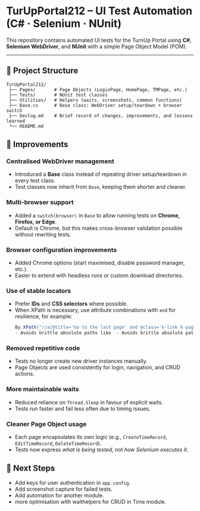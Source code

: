 # TurUpPortal212 – UI Test Automation (C# · Selenium · NUnit)

This repository contains automated UI tests for the TurnUp Portal using **C#**, **Selenium WebDriver**, and **NUnit** with a simple Page Object Model (POM).

---

## 📂 Project Structure

```text
TurUpPortal212/
 ├── Pages/       # Page Objects (LoginPage, HomePage, TMPage, etc.)
 ├── Tests/       # NUnit test classes
 ├── Utilities/   # Helpers (waits, screenshots, common functions)
 ├── Base.cs      # Base class: WebDriver setup/teardown + browser switch
 ├── Devlog.md    # Brief record of changes, improvements, and lessons learned 
 └── README.md
```

## 🔄 Improvements

### Centralised WebDriver management
- Introduced a **Base** class instead of repeating driver setup/teardown in every test class.  
- Test classes now inherit from `Base`, keeping them shorter and cleaner.  

### Multi-browser support
- Added a `switch(browser)` in `Base` to allow running tests on **Chrome, Firefox, or Edge**.  
- Default is Chrome, but this makes cross-browser validation possible without rewriting tests.  

### Browser configuration improvements
- Added Chrome options (start maximised, disable password manager, etc.).  
- Easier to extend with headless runs or custom download directories.  

### Use of stable locators
- Prefer **IDs** and **CSS selectors** where possible.  
- When XPath is necessary, use attribute combinations with `and` for resilience, for example:  
  ```csharp
  By.XPath("//a[@title='Go to the last page' and @class='k-link k-pager-nav k-pager-last']")```
  - Avoids brittle absolute paths like  - Avoids brittle absolute paths like: ```csharp //*[@id="container"]/p/a```

### Removed repetitive code
- Tests no longer create new driver instances manually.  
- Page Objects are used consistently for login, navigation, and CRUD actions.  

### More maintainable waits
- Reduced reliance on `Thread.Sleep` in favour of explicit waits.  
- Tests run faster and fail less often due to timing issues.  

### Cleaner Page Object usage
- Each page encapsulates its own logic (e.g., `CreateTimeRecord`, `EditTimeRecord`, `DeleteTimeRecord`).  
- Tests now express *what is being tested*, not *how Selenium executes it*.  

## 📌 Next Steps
- Add keys for user authentication in `app.config`.  
- Add screenshot capture for failed tests.
- Add automation for another module.
- more optimisation with waithelpers for CRUD in Time module. 
